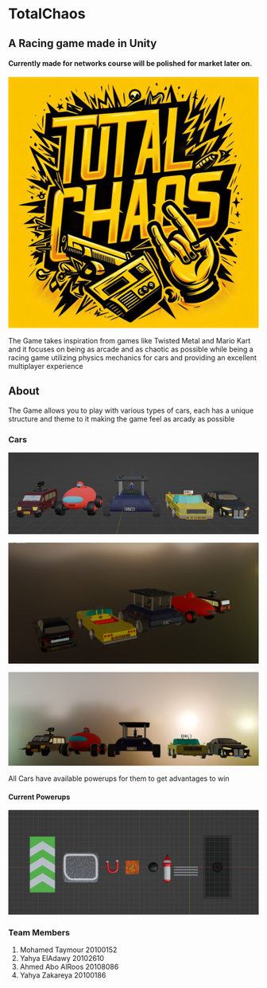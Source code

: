 # TotalChaos
## A Racing game made in Unity

#### Currently made for networks course will be polished for market later on.

![alt text](Logo.jpeg)

The Game takes inspiration from games like Twisted Metal and Mario Kart and it focuses on being as arcade and as chaotic as possible while being a racing game utilizing physics mechanics for cars and providing an excellent multiplayer experience


## About

The Game allows you to play with various types of cars, each has a unique structure and theme to it making the game feel as arcady as possible

### Cars

![alt text](<Screenshot 2024-05-22 010247.png>)

![alt text](<Screenshot 2024-05-22 011116.png>)

![alt text](<Screenshot 2024-05-22 011156.png>)


All Cars have available powerups for them to get advantages to win

#### Current Powerups
 
![alt text](<Screenshot 2024-05-22 012006.png>)

### Team Members
1) Mohamed Taymour 20100152
2) Yahya ElAdawy 20102610
3) Ahmed Abo AlRoos 20108086
4) Yahya Zakareya 20100186

